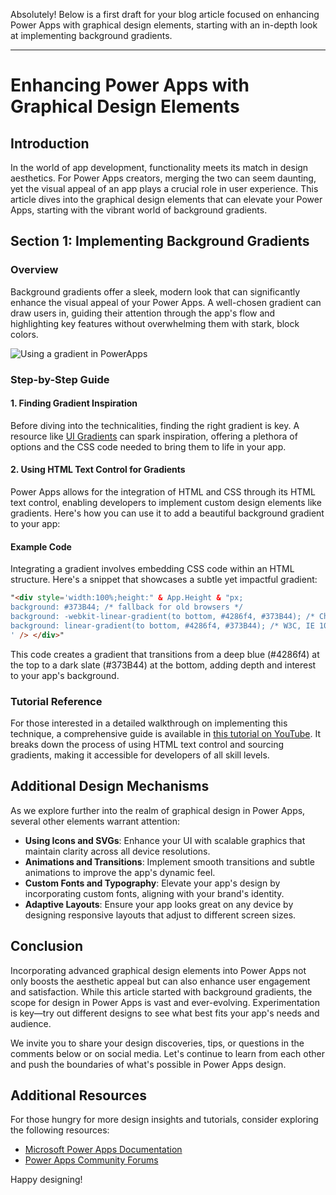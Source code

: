 Absolutely! Below is a first draft for your blog article focused on enhancing Power Apps with graphical design elements, starting with an in-depth look at implementing background gradients.

---

# Enhancing Power Apps with Graphical Design Elements

## Introduction
In the world of app development, functionality meets its match in design aesthetics. For Power Apps creators, merging the two can seem daunting, yet the visual appeal of an app plays a crucial role in user experience. This article dives into the graphical design elements that can elevate your Power Apps, starting with the vibrant world of background gradients.

## Section 1: Implementing Background Gradients

### Overview
Background gradients offer a sleek, modern look that can significantly enhance the visual appeal of your Power Apps. A well-chosen gradient can draw users in, guiding their attention through the app's flow and highlighting key features without overwhelming them with stark, block colors.

![Using a gradient in PowerApps](https://github.com/rwilson504/Blogger/assets/7444929/9fce22ea-60a8-4ae0-b2f0-c87fbfee97e1)

### Step-by-Step Guide

#### 1. Finding Gradient Inspiration
Before diving into the technicalities, finding the right gradient is key. A resource like [UI Gradients](https://uigradients.com/#Shahabi) can spark inspiration, offering a plethora of options and the CSS code needed to bring them to life in your app.

#### 2. Using HTML Text Control for Gradients
Power Apps allows for the integration of HTML and CSS through its HTML text control, enabling developers to implement custom design elements like gradients. Here's how you can use it to add a beautiful background gradient to your app:

#### Example Code
Integrating a gradient involves embedding CSS code within an HTML structure. Here's a snippet that showcases a subtle yet impactful gradient:

```html
"<div style='width:100%;height:" & App.Height & "px;
background: #373B44; /* fallback for old browsers */
background: -webkit-linear-gradient(to bottom, #4286f4, #373B44); /* Chrome 10-25, Safari 5.1-6 */
background: linear-gradient(to bottom, #4286f4, #373B44); /* W3C, IE 10+/ Edge, Firefox 16+, Chrome 26+, Opera 12+, Safari 7+ */
' /> </div>"
```

This code creates a gradient that transitions from a deep blue (#4286f4) at the top to a dark slate (#373B44) at the bottom, adding depth and interest to your app's background.

### Tutorial Reference
For those interested in a detailed walkthrough on implementing this technique, a comprehensive guide is available in [this tutorial on YouTube](https://www.youtube.com/watch?v=k84FLaly5C8). It breaks down the process of using HTML text control and sourcing gradients, making it accessible for developers of all skill levels.

## Additional Design Mechanisms

As we explore further into the realm of graphical design in Power Apps, several other elements warrant attention:

- **Using Icons and SVGs**: Enhance your UI with scalable graphics that maintain clarity across all device resolutions.
- **Animations and Transitions**: Implement smooth transitions and subtle animations to improve the app's dynamic feel.
- **Custom Fonts and Typography**: Elevate your app's design by incorporating custom fonts, aligning with your brand's identity.
- **Adaptive Layouts**: Ensure your app looks great on any device by designing responsive layouts that adjust to different screen sizes.

## Conclusion

Incorporating advanced graphical design elements into Power Apps not only boosts the aesthetic appeal but can also enhance user engagement and satisfaction. While this article started with background gradients, the scope for design in Power Apps is vast and ever-evolving. Experimentation is key—try out different designs to see what best fits your app's needs and audience.

We invite you to share your design discoveries, tips, or questions in the comments below or on social media. Let's continue to learn from each other and push the boundaries of what's possible in Power Apps design.

## Additional Resources

For those hungry for more design insights and tutorials, consider exploring the following resources:
- [Microsoft Power Apps Documentation](https://docs.microsoft.com/en-us/powerapps/)
- [Power Apps Community Forums](https://powerusers.microsoft.com/en-us/community)

Happy designing!
